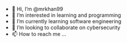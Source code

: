 - 👋 Hi, I’m @mrkhan99
- 👀 I’m interested in learning and programming
- 🌱 I’m currently learning software engineering 
- 💞️ I’m looking to collaborate on cybersecurity
- 📫 How to reach me ...

<!---
mrkhan99/mrkhan99 is a ✨ special ✨ repository because its `README.md` (this file) appears on your GitHub profile.
You can click the Preview link to take a look at your changes.
--->
